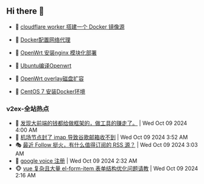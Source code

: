 ## Hi there 👋

<!--
**dkyg666/dkyg666** is a ✨ _special_ ✨ repository because its `README.md` (this file) appears on your GitHub profile.

Here are some ideas to get you started:

- 🔭 I’m currently working on ...
- 🌱 I’m currently learning ...
- 👯 I’m looking to collaborate on ...
- 🤔 I’m looking for help with ...
- 💬 Ask me about ...
- 📫 How to reach me: ...
- 😄 Pronouns: ...
- ⚡ Fun fact: ...
-->

<!-- BLOG-POST-LIST:START -->
- 🦩 [cloudflare worker 搭建一个 Docker 镜像源](http://blog.1996099.xyz/archives/cloudflare-worker-da-jian-yi-ge-docker-jing-xiang-zhan) 

- 🚦 [Docker配置网络代理](http://blog.1996099.xyz/archives/dockerpei-zhi-wang-luo-dai-li) 

- 🫶 [OpenWrt 安装nginx 模块化部署](http://blog.1996099.xyz/archives/openwrt-an-zhuang-nginx-mo-kuai-hua-bu-shu) 

- 🦄 [Ubuntu编译Openwrt](http://blog.1996099.xyz/archives/ubuntuzi-bian-yi-openwrt) 

- 🐻 [OpenWrt overlay磁盘扩容](http://blog.1996099.xyz/archives/openwrt-overlay) 

- 🤖 [CentOS 7 安装Docker环境](http://blog.1996099.xyz/archives/centos-docker) 
<!-- BLOG-POST-LIST:END -->

### v2ex-全站热点
<!-- v2ex:START -->
- 🥸 [发现大前端的钱都给做框架的，做工具的赚走了。](https://www.v2ex.com/t/1078525#reply10) | Wed Oct 09 2024 4:00 AM
- 🤗 [机场节点封了 imap 导致谷歌邮箱收不到](https://www.v2ex.com/t/1078523#reply3) | Wed Oct 09 2024 3:52 AM
- 🎭 [最近 Follow 挺火，有什么值得订阅的 RSS 源？](https://www.v2ex.com/t/1078500#reply20) | Wed Oct 09 2024 3:03 AM
- 🥷 [google voice 注册](https://www.v2ex.com/t/1078486#reply11) | Wed Oct 09 2024 2:32 AM
- 🐵 [vue 复杂且大量 el-form-item 表单结构优化问题请教](https://www.v2ex.com/t/1078477#reply11) | Wed Oct 09 2024 2:16 AM<!-- v2ex:END -->

